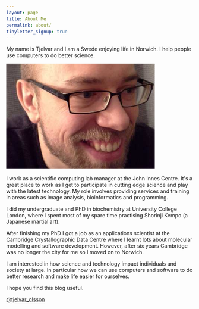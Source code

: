 ```yaml
---
layout: page
title: About Me
permalink: about/
tinyletter_signup: true
---
```


My name is Tjelvar and I am a Swede enjoying life in Norwich. I help people
use computers to do better science.

![Tjelvar Olsson.](/images/tjelvar.jpg)

I work as a scientific computing lab manager at the John Innes Centre. It's a
great place to work as I get to participate in cutting edge science and play
with the latest technology. My role involves providing services and training in
areas such as image analysis, bioinformatics and programming.

I did my undergraduate and PhD in biochemistry at University College London,
where I spent most of my spare time practising Shorinji Kempo (a Japanese
martial art).

After finishing my PhD I got a job as an applications scientist at the
Cambridge Crystallographic Data Centre where I learnt lots about molecular
modelling and software development. However, after six years Cambridge was no
longer the city for me so I moved on to Norwich.

I am interested in how science and technology impact individuals and society at
large. In particular how we can use computers and software to do better
research and make life easier for ourselves.

I hope you find this blog useful.

[@tjelvar_olsson](https://twitter.com/tjelvar_olsson)
